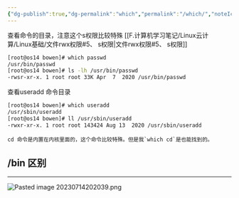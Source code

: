 ```yaml
---
{"dg-publish":true,"dg-permalink":"which","permalink":"/which/","noteIcon":"","created":"2019-11-22","updated":""}
---
```



查看命令的目录，注意这个s权限比较特殊   [[F.计算机学习笔记/Linux云计算/Linux基础/文件rwx权限#5、 s权限\|文件rwx权限#5、 s权限]]
```bash
[root@os14 bowen]# which passwd
/usr/bin/passwd
[root@os14 bowen]# ls -lh /usr/bin/passwd
-rwsr-xr-x. 1 root root 33K Apr  7  2020 /usr/bin/passwd
```

查看useradd 命令目录
```bash
[root@os14 bowen]# which useradd
/usr/sbin/useradd
[root@os14 bowen]# ll /usr/sbin/useradd
-rwxr-xr-x. 1 root root 143424 Aug 13  2020 /usr/sbin/useradd
```

```ad-note
cd 命令是内置在内核里面的，这个命令比较特殊。但是我`which cd`是也能找到的。
```

## /bin 区别
---
![Pasted image 20230714202039.png](/img/user/Z.image/linux%E5%9F%BA%E7%A1%80/Pasted%20image%2020230714202039.png)